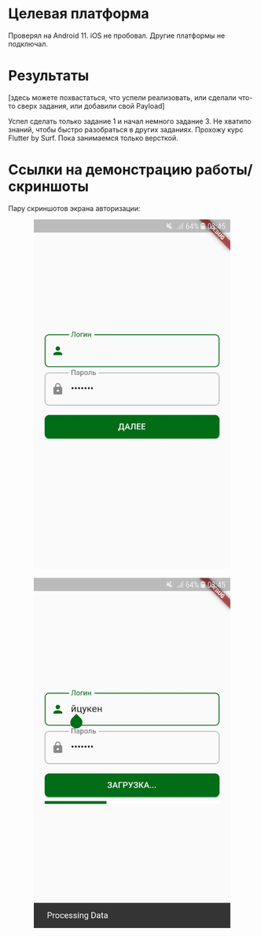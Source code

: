 # Целевая платформа

Проверял на Android 11. iOS не пробовал. Другие платформы не подключал.

# Результаты

[здесь можете похвастаться, что успели реализовать, или сделали что-то сверх задания, или добавили свой Payload]

Успел сделать только задание 1 и начал немного задание 3. Не хватило знаний, чтобы быстро разобраться в других заданиях. Прохожу курс Flutter by Surf. Пока занимаемся только версткой.

# Ссылки на демонстрацию работы/скриншоты

Пару скриншотов экрана авторизации:

<p align="center">
<img src="./task1_1.jpg" width="400" alt="UI screen 1" />
</p>

<p align="center">
<img src="./task1_2.jpg" width="400" alt="UI screen 2" />
</p>

